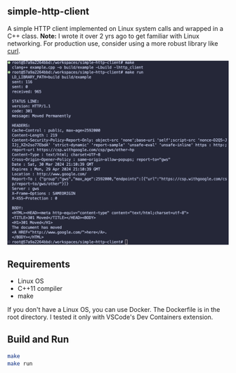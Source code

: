 ## simple-http-client

A simple HTTP client implemented on Linux system calls and wrapped in a C++ class.
**Note:** I wrote it over 2 yrs ago to get familiar with Linux networking. For production use, consider using a more robust library like [curl](https://github.com/curl/curl).

![Alt Text](screenshot.png)

## Requirements

- Linux OS
- C++11 compiler
- make

If you don't have a Linux OS, you can use Docker. The Dockerfile is in the root directory. I tested it only with VSCode's Dev Containers extension.

## Build and Run

```bash
make
make run
```
